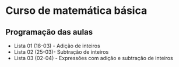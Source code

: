  # Curso de matemática básica

 ## Programação das aulas

 * Lista 01 (18-03) - Adição de inteiros
 * Lista 02 (25-03)- Subtração de inteiros
 * Lista 03 (02-04) - Expressões com adição e subtração de inteiros